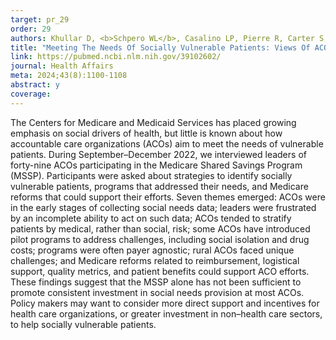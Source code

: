 ```yaml
---
target: pr_29
order: 29
authors: Khullar D, <b>Schpero WL</b>, Casalino LP, Pierre R, Carter S, Civelek Y, Zhang M, Bond AM
title: "Meeting The Needs Of Socially Vulnerable Patients: Views Of ACO Leaders On Moving From Intent To Action"
link: https://pubmed.ncbi.nlm.nih.gov/39102602/
journal: Health Affairs
meta: 2024;43(8):1100-1108
abstract: y
coverage:
---
```

The Centers for Medicare and Medicaid Services has placed growing emphasis on social drivers of health, but little is known about how accountable care organizations (ACOs) aim to meet the needs of vulnerable patients. During September–December 2022, we interviewed leaders of forty-nine ACOs participating in the Medicare Shared Savings Program (MSSP). Participants were asked about strategies to identify socially vulnerable patients, programs that addressed their needs, and Medicare reforms that could support their efforts. Seven themes emerged: ACOs were in the early stages of collecting social needs data; leaders were frustrated by an incomplete ability to act on such data; ACOs tended to stratify patients by medical, rather than social, risk; some ACOs have introduced pilot programs to address challenges, including social isolation and drug costs; programs were often payer agnostic; rural ACOs faced unique challenges; and Medicare reforms related to reimbursement, logistical support, quality metrics, and patient benefits could support ACO efforts. These findings suggest that the MSSP alone has not been sufficient to promote consistent investment in social needs provision at most ACOs. Policy makers may want to consider more direct support and incentives for health care organizations, or greater investment in non–health care sectors, to help socially vulnerable patients.